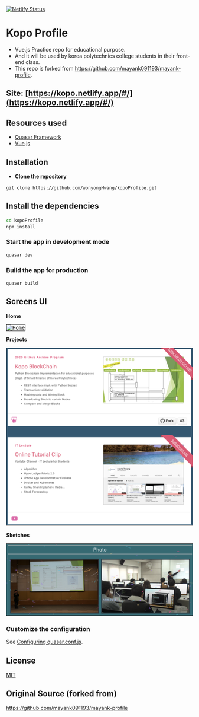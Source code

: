 [![Netlify Status](https://api.netlify.com/api/v1/badges/9bd88d59-5c7b-4ec7-a59c-21c2bf52adb4/deploy-status)](https://app.netlify.com/sites/kopo/deploys)

# Kopo Profile

* Vue.js Practice repo for educational purpose. 
* And it will be used by korea polytechnics college students in their front-end class.
* This repo is forked from https://github.com/mayank091193/mayank-profile.


## Site: [https://kopo.netlify.app/#/](https://kopo.netlify.app/#/)

## Resources used
* [Quasar Framework](https://quasar.dev/)
* [Vue.js](https://vuejs.org/)


## Installation

* **Clone the repository**
```
git clone https://github.com/wonyongHwang/kopoProfile.git
```

## Install the dependencies
```bash
cd kopoProfile
npm install
```


### Start the app in development mode 
```bash
quasar dev
```

### Build the app for production
```bash
quasar build
```
## Screens UI
**Home**
<p float="left">
	<kbd>
<img src="assets/homepage.png" border="1" alt="Home"
	title="Home"  />
		</kbd>
</p>

**Projects**
<p float="left">
	<kbd>
<img src="assets/works.png" border="1" alt="Works"
	title="Portfolio"  />	
	</kbd>
</p>

**Sketches**
<p float="left">
	<kbd>
<img src="assets/photo.png" border="1" alt="Photos"
	title="Pricing"  />
	</kbd>
</p>


### Customize the configuration
See [Configuring quasar.conf.js](https://quasar.dev/quasar-cli/quasar-conf-js).


## License

[MIT](http://opensource.org/licenses/MIT)

## Original Source (forked from)
https://github.com/mayank091193/mayank-profile
